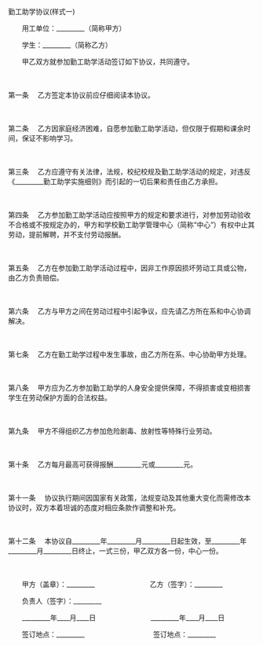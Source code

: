 



勤工助学协议(样式一)



 

　　用工单位：_________（简称甲方）　　

　　学生：_________（简称乙方）　　

　　甲乙双方就参加勤工助学活动签订如下协议，共同遵守。

　　

第一条
　乙方签定本协议前应仔细阅读本协议。

　　

第二条
　乙方因家庭经济困难，自愿参加勤工助学活动，但仅限于假期和课余时间，保证不影响学习。

　　

第三条
　乙方应遵守有关法律，法规，校纪校规及勤工助学活动的规定，对违反《_________勤工助学实施细则》而引起的一切后果和责任由乙方承担。

　　

第四条
　乙方参加勤工助学活动应按照甲方的规定和要求进行，对参加劳动验收不合格或不按规定办的，甲方和学校勤工助学管理中心（简称“中心”）有权中止其劳动，提前解聘，并不支付劳动报酬。

　　

第五条
　乙方在参加勤工助学活动过程中，因非工作原因损坏劳动工具或公物，由乙方负责赔偿。

　　

第六条
　乙方与甲方之间在劳动过程中引起争议，应先请乙方所在系和中心协调解决。

　　

第七条
　乙方在勤工助学过程中发生事故，由乙方所在系、中心协助甲方处理。

　　

第八条
　甲方应为乙方参加勤工助学的人身安全提供保障，不得损害或变相损害学生在劳动保护方面的合法权益。

　　

第九条
　甲方不得组织乙方参加危险剧毒、放射性等特殊行业劳动。

　　

第十条
　乙方每月最高可获得报酬_________元或_________元。

　　

第十一条
　协议执行期间因国家有关政策，法规变动及其他重大变化而需修改本协议时，双方本着坦诚的态度对相应条款作调整和补充。

　　

第十二条
　本协议自_________年_________月_________日起生效，至_________年_________月_________日终止，一式三份，甲乙双方各一份，中心一份。

　　

　　甲方（盖章）：_________　　　　　　　　乙方（签字）：_________　　

　　负责人（签字）：_________　　

　　_________年____月____日　　　　　　　　_________年____月____日　 

　　签订地点：_________　　　　　　　　　　签订地点：_________